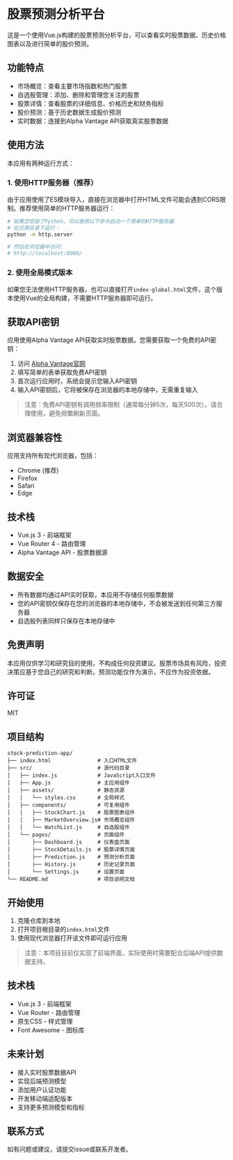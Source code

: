 # 股票预测分析平台

这是一个使用Vue.js构建的股票预测分析平台，可以查看实时股票数据、历史价格图表以及进行简单的股价预测。

## 功能特点

- 市场概览：查看主要市场指数和热门股票
- 自选股管理：添加、删除和管理您关注的股票
- 股票详情：查看股票的详细信息、价格历史和财务指标
- 股价预测：基于历史数据生成股价预测
- 实时数据：连接到Alpha Vantage API获取真实股票数据

## 使用方法

本应用有两种运行方式：

### 1. 使用HTTP服务器（推荐）

由于应用使用了ES模块导入，直接在浏览器中打开HTML文件可能会遇到CORS限制。推荐使用简单的HTTP服务器运行：

```bash
# 如果您安装了Python，可以使用以下命令启动一个简单的HTTP服务器
# 在应用目录下运行：
python -m http.server

# 然后在浏览器中访问:
# http://localhost:8000/
```

### 2. 使用全局模式版本

如果您无法使用HTTP服务器，也可以直接打开`index-global.html`文件，这个版本使用Vue的全局构建，不需要HTTP服务器即可运行。

## 获取API密钥

应用使用Alpha Vantage API获取实时股票数据。您需要获取一个免费的API密钥：

1. 访问 [Alpha Vantage官网](https://www.alphavantage.co/support/#api-key)
2. 填写简单的表单获取免费API密钥
3. 首次运行应用时，系统会提示您输入API密钥
4. 输入API密钥后，它将被保存在浏览器的本地存储中，无需重复输入

> 注意：免费API密钥有调用频率限制（通常每分钟5次，每天500次）。请合理使用，避免频繁刷新页面。

## 浏览器兼容性

应用支持所有现代浏览器，包括：

- Chrome (推荐)
- Firefox
- Safari
- Edge

## 技术栈

- Vue.js 3 - 前端框架
- Vue Router 4 - 路由管理
- Alpha Vantage API - 股票数据源

## 数据安全

- 所有数据均通过API实时获取，本应用不存储任何股票数据
- 您的API密钥仅保存在您的浏览器的本地存储中，不会被发送到任何第三方服务器
- 自选股列表同样只保存在本地存储中

## 免责声明

本应用仅供学习和研究目的使用，不构成任何投资建议。股票市场具有风险，投资决策应基于您自己的研究和判断。预测功能仅作为演示，不应作为投资依据。

## 许可证

MIT

## 项目结构

```
stock-prediction-app/
├── index.html               # 入口HTML文件
├── src/                     # 源代码目录
│   ├── index.js             # JavaScript入口文件
│   ├── App.js               # 主应用组件
│   ├── assets/              # 静态资源
│   │   └── styles.css       # 全局样式
│   ├── components/          # 可复用组件
│   │   ├── StockChart.js    # 股票图表组件
│   │   ├── MarketOverview.js# 市场概览组件
│   │   └── WatchList.js     # 自选股组件
│   └── pages/               # 页面组件
│       ├── Dashboard.js     # 仪表盘页面
│       ├── StockDetails.js  # 股票详情页面
│       ├── Prediction.js    # 预测分析页面
│       ├── History.js       # 历史记录页面
│       └── Settings.js      # 设置页面
└── README.md                # 项目说明文档
```

## 开始使用

1. 克隆仓库到本地
2. 打开项目根目录的`index.html`文件
3. 使用现代浏览器打开该文件即可运行应用

> 注意：本项目目前仅实现了前端界面，实际使用时需要配合后端API提供数据支持。

## 技术栈

- Vue.js 3 - 前端框架
- Vue Router - 路由管理
- 原生CSS - 样式管理
- Font Awesome - 图标库

## 未来计划

- 接入实时股票数据API
- 实现后端预测模型
- 添加用户认证功能
- 开发移动端适配版本
- 支持更多预测模型和指标

## 联系方式

如有问题或建议，请提交issue或联系开发者。 